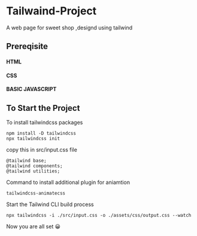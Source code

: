 # Tailwaind-Project 

A web page for sweet shop ,designd using tailwind
## Prereqisite
#### HTML
#### CSS
#### BASIC JAVASCRIPT

## To Start the Project
To install tailwindcss packages
```
npm install -D tailwindcss
npx tailwindcss init
```
copy this in src/input.css file
```
@tailwind base;
@tailwind components;
@tailwind utilities;
```
Command to install additional plugin for aniamtion 
```
tailwindcss-animatecss
```
Start the Tailwind CLI build process
```
npx tailwindcss -i ./src/input.css -o ./assets/css/output.css --watch
```

Now you are all set :grinning:
